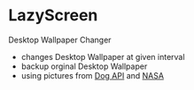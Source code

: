 # LazyScreen
Desktop Wallpaper Changer

- changes Desktop Wallpaper at given interval
- backup orginal Desktop Wallpaper
- using pictures from [Dog API](https://dog.ceo/dog-api/) and [NASA](https://images.nasa.gov/)

